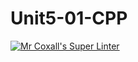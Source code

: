 # Unit5-01-CPP
[![Mr Coxall's Super Linter](https://github.com/ICS3U-Programming-Aaron-R-V-K/Unit5-01-CPP/workflows/Mr%20Coxall's%20Super%20Linter/badge.svg)](https://github.com/ICS3U-Programming-Aaron-R-V-K/Unit5-01-CPP/actions/)

